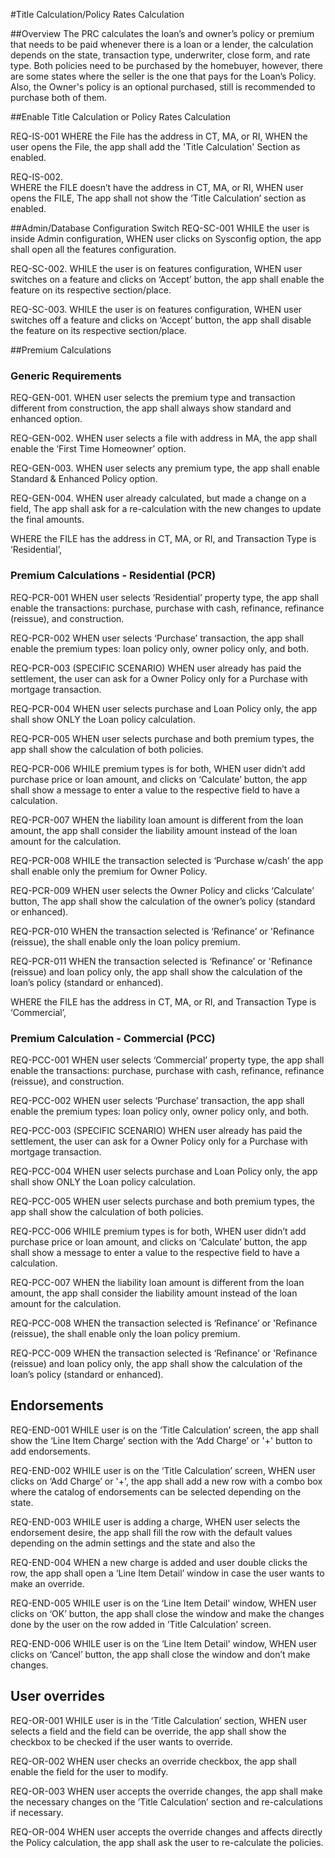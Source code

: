 #Title Calculation/Policy Rates Calculation

##Overview
The PRC calculates the loan’s and owner’s policy or premium that needs to be paid whenever there is a loan or a lender, the calculation depends on the state, transaction type, underwriter, close form, and rate type. Both policies need to be purchased by the homebuyer, however, there are some states where the seller is the one that pays for the Loan’s Policy. Also, the Owner's policy is an optional purchased, still is recommended to purchase both of them.  

##Enable Title Calculation or Policy Rates Calculation

REQ-IS-001
    WHERE the File has the address in CT, MA, or RI,
    WHEN the user opens the File,
    the app shall add the 'Title Calculation' Section as enabled.

REQ-IS-002.     
    WHERE the FILE doesn’t have the address in CT, MA, or RI,
    WHEN user opens the FILE,
    The app shall not show the ‘Title Calculation’ section as enabled.

##Admin/Database Configuration Switch
REQ-SC-001
    WHILE the user is inside Admin configuration,
    WHEN user clicks on Sysconfig option,
    the app shall open all the features configuration.

REQ-SC-002.
    WHILE the user is on features configuration,
    WHEN user switches on a feature and clicks on ‘Accept’ button,
    the app shall enable the feature on its respective section/place.

REQ-SC-003.
    WHILE the user is on features configuration,
    WHEN user switches off a feature and clicks on ‘Accept’ button,
    the app shall disable the feature on its respective section/place.

##Premium Calculations

### Generic Requirements

REQ-GEN-001.
    WHEN user selects the premium type and transaction different from construction,
    the app shall always show standard and enhanced option.

REQ-GEN-002.
    WHEN user selects a file with address in MA,
    the app shall enable the ‘First Time Homeowner’ option.

REQ-GEN-003.
    WHEN user selects any premium type,
    the app shall enable Standard & Enhanced Policy option.

REQ-GEN-004.
    WHEN user already calculated, but made a change on a field,
    The app shall ask for a re-calculation with the new changes to update the final amounts.

WHERE the FILE has the address in CT, MA, or RI, and Transaction Type is ‘Residential’,
### Premium Calculations - Residential (PCR)

REQ-PCR-001
    WHEN user selects ‘Residential’ property type,
    the app shall enable the transactions: purchase, purchase with cash, refinance, refinance (reissue), and construction.

REQ-PCR-002
    WHEN user selects ‘Purchase’ transaction,
    the app shall enable the premium types: loan policy only, owner policy only, and both.

REQ-PCR-003 (SPECIFIC SCENARIO)
    WHEN user already has paid the settlement,
    the user can ask for a Owner Policy only for a Purchase with mortgage transaction.

REQ-PCR-004
    WHEN user selects purchase and Loan Policy only,
    the app shall show ONLY the Loan policy calculation.

REQ-PCR-005
    WHEN user selects purchase and both premium types,
    the app shall show the calculation of both policies.

REQ-PCR-006
    WHILE premium types is for both,
    WHEN user didn’t add purchase price or loan amount, and clicks on ‘Calculate’ button,
    the app shall show a message to enter a value to the respective field to have a calculation.

REQ-PCR-007
    WHEN the liability loan amount is different from the loan amount,
    the app shall consider the liability amount instead of the loan amount for the calculation.

REQ-PCR-008
    WHILE the transaction selected is ‘Purchase w/cash’
    the app shall enable only the premium for Owner Policy.

REQ-PCR-009
    WHEN user selects the Owner Policy and clicks ‘Calculate’ button,
    The app shall show the calculation of the owner’s policy (standard or enhanced).

REQ-PCR-010
    WHEN the transaction selected is ‘Refinance’ or 'Refinance (reissue),
    the shall enable only the loan policy premium.  

REQ-PCR-011
    WHEN the transaction selected is ‘Refinance’ or 'Refinance (reissue) and loan policy only,
    the app shall show the calculation of the loan’s policy (standard or enhanced).

WHERE the FILE has the address in CT, MA, or RI, and Transaction Type is ‘Commercial’,
### Premium Calculation - Commercial (PCC)

REQ-PCC-001
    WHEN user selects ‘Commercial’ property type,
    the app shall enable the transactions: purchase, purchase with cash, refinance, refinance (reissue), and construction.

REQ-PCC-002
    WHEN user selects ‘Purchase’ transaction,
    the app shall enable the premium types: loan policy only, owner policy only, and both.

REQ-PCC-003 (SPECIFIC SCENARIO)
    WHEN user already has paid the settlement,
    the user can ask for a Owner Policy only for a Purchase with mortgage transaction.

REQ-PCC-004
    WHEN user selects purchase and Loan Policy only,
    the app shall show ONLY the Loan policy calculation.

REQ-PCC-005
    WHEN user selects purchase and both premium types,
    the app shall show the calculation of both policies.

REQ-PCC-006
    WHILE premium types is for both,
    WHEN user didn’t add purchase price or loan amount, and clicks on ‘Calculate’ button,
    the app shall show a message to enter a value to the respective field to have a calculation.

REQ-PCC-007
    WHEN the liability loan amount is different from the loan amount,
    the app shall consider the liability amount instead of the loan amount for the calculation.

REQ-PCC-008
    WHEN the transaction selected is ‘Refinance’ or 'Refinance (reissue),
    the shall enable only the loan policy premium.  

REQ-PCC-009
    WHEN the transaction selected is ‘Refinance’ or 'Refinance (reissue) and loan policy only,
    the app shall show the calculation of the loan’s policy (standard or enhanced).

## Endorsements

REQ-END-001
    WHILE user is on the ‘Title Calculation’ screen,
    the app shall show the ‘Line Item Charge’ section with the ‘Add Charge’ or '+' button to add endorsements.

REQ-END-002
    WHILE user is on the ‘Title Calculation’ screen,
    WHEN user clicks on ‘Add Charge’ or '+',
    the app shall add a new row with a combo box where the catalog of endorsements can be selected depending on the state.

REQ-END-003
    WHILE user is adding a charge,
    WHEN user selects the endorsement desire,
    the app shall fill the row with the default values depending on the admin settings and the state and also the

REQ-END-004
    WHEN a new charge is added and user double clicks the row,
    the app shall open a ‘Line Item Detail’ window in case the user wants to make an override.  

REQ-END-005
    WHILE user is on the ‘Line Item Detail' window,
    WHEN user clicks on ‘OK’ button,
    the app shall close the window and make the changes done by the user on the row added in ‘Title Calculation’ screen.

REQ-END-006
    WHILE user is on the ‘Line Item Detail' window,
    WHEN user clicks on ‘Cancel’ button,
    the app shall close the window and don’t make changes.

## User overrides

REQ-OR-001
    WHILE user is in the ‘Title Calculation’ section,
    WHEN user selects a field and the field can be override,
    the app shall show the checkbox to be checked if the user wants to override.

REQ-OR-002
    WHEN user checks an override checkbox,
    the app shall enable the field for the user to modify.

REQ-OR-003
    WHEN user accepts the override changes,
    the app shall make the necessary changes on the ‘Title Calculation’ section and re-calculations if necessary.

REQ-OR-004
    WHEN user accepts the override changes and affects directly the Policy calculation,
    the app shall ask the user to re-calculate the policies.

